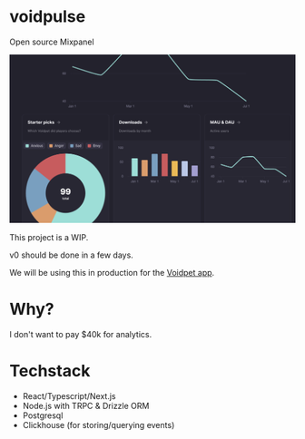 # voidpulse

Open source Mixpanel

![voidpulse graph ui](/assets/readme-visual2.jpeg)

This project is a WIP.

v0 should be done in a few days.

We will be using this in production for the [Voidpet app](https://voidpet.com).

# Why?

I don't want to pay $40k for analytics.

# Techstack

- React/Typescript/Next.js
- Node.js with TRPC & Drizzle ORM
- Postgresql
- Clickhouse (for storing/querying events)
